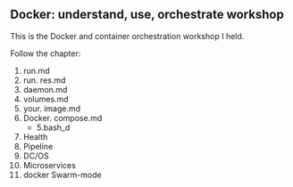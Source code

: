 Docker: understand, use, orchestrate workshop
---------------------------------------------

This is the Docker and container orchestration workshop I held.

Follow the
 chapter:
 
 1. run.md
 1. run. res.md
 2. daemon.md
 3. volumes.md
 4. your. image.md
 5. Docker. compose.md
    - 5.bash_d
 6. Health
 7. Pipeline
 8. DC/OS
 9. Microservices
 10. docker Swarm-mode